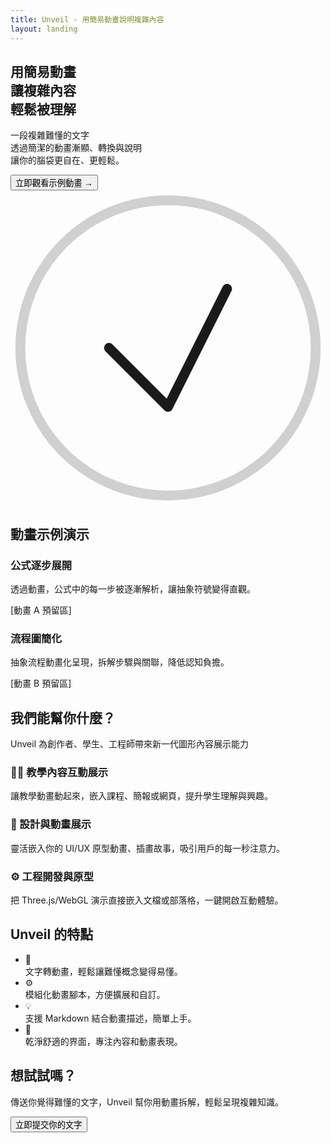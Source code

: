```yaml
---
title: Unveil - 用簡易動畫說明複雜內容
layout: landing
---
```


<section class="flex flex-col-reverse md:flex-row items-center max-w-6xl mx-auto py-20 gap-10">
  <!-- 文字 -->
  <div class="flex-1 max-w-xl text-center md:text-left">
    <h1 class="text-5xl font-extrabold leading-tight text-indigo-700 fade-in fade-in-delay-1">
      用簡易動畫<br />
      讓複雜內容<br />
      輕鬆被理解
    </h1>
    <p class="mt-6 text-gray-600 text-lg leading-relaxed fade-in fade-in-delay-2">
      一段複雜難懂的文字<br />
      透過簡潔的動畫漸顯、轉換與說明<br />
      讓你的腦袋更自在、更輕鬆。
    </p>
    <button
      class="mt-10 px-8 py-3 rounded-full bg-indigo-600 text-white font-semibold shadow-lg hover:bg-indigo-700 transition fade-in fade-in-delay-3"
      onclick="document.getElementById('demo').scrollIntoView({behavior:'smooth'})"
    >
      立即觀看示例動畫 →
    </button>
  </div>

  <!-- 動畫預留區 -->
  <div
    class="flex-1 max-w-md w-full bg-white rounded-xl shadow-lg p-8 flex items-center justify-center fade-in fade-in-delay-3"
    style="min-height:320px"
  >
    <svg
      class="w-48 h-48 text-indigo-300 animate-bounce"
      xmlns="http://www.w3.org/2000/svg"
      fill="none"
      viewBox="0 0 64 64"
      stroke="currentColor"
      stroke-width="2"
      stroke-linecap="round"
      stroke-linejoin="round"
    >
      <circle cx="32" cy="32" r="30" stroke-opacity="0.2" />
      <path d="M20 32l12 12 12-24" />
    </svg>
  </div>
</section>

<section id="demo" class="max-w-5xl mx-auto px-6 py-20 bg-indigo-50 rounded-xl my-12">
  <h2 class="text-3xl font-bold text-indigo-700 mb-8 text-center">動畫示例演示</h2>

  <div class="grid md:grid-cols-2 gap-12">
    <div class="bg-white rounded-lg shadow p-6">
      <h3 class="text-xl font-semibold text-indigo-600 mb-3">公式逐步展開</h3>
      <p class="text-gray-600 mb-6">
        透過動畫，公式中的每一步被逐漸解析，讓抽象符號變得直觀。
      </p>
      <div class="aspect-w-16 aspect-h-9 bg-indigo-100 rounded-md flex items-center justify-center text-indigo-400 font-mono text-lg select-none">
        [動畫 A 預留區]
      </div>
    </div>
    <div class="bg-white rounded-lg shadow p-6">
      <h3 class="text-xl font-semibold text-indigo-600 mb-3">流程圖簡化</h3>
      <p class="text-gray-600 mb-6">
        抽象流程動畫化呈現，拆解步驟與關聯，降低認知負擔。
      </p>
      <div class="aspect-w-16 aspect-h-9 bg-indigo-100 rounded-md flex items-center justify-center text-indigo-400 font-mono text-lg select-none">
        [動畫 B 預留區]
      </div>
    </div>
  </div>
</section>

<section class="bg-white py-16" id="use-cases">
  <div class="max-w-7xl mx-auto px-4 text-center">
    <h2 class="text-4xl font-bold text-gray-800 mb-4 font-fredoka">我們能幫你什麼？</h2>
    <p class="text-lg text-gray-500 mb-12">Unveil 為創作者、學生、工程師帶來新一代圖形內容展示能力</p>
    <div class="grid md:grid-cols-3 gap-8 text-left">
      <!-- Use Case 1 -->
      <div class="bg-blue-50 p-6 rounded-2xl shadow hover:shadow-lg transition duration-300">
        <h3 class="text-xl font-semibold text-blue-800 font-fredoka mb-2">🧑‍🏫 教學內容互動展示</h3>
        <p class="text-gray-600">讓教學動畫動起來，嵌入課程、簡報或網頁，提升學生理解與興趣。</p>
      </div>
      <!-- Use Case 2 -->
      <div class="bg-pink-50 p-6 rounded-2xl shadow hover:shadow-lg transition duration-300">
        <h3 class="text-xl font-semibold text-pink-800 font-fredoka mb-2">🎨 設計與動畫展示</h3>
        <p class="text-gray-600">靈活嵌入你的 UI/UX 原型動畫、插畫故事，吸引用戶的每一秒注意力。</p>
      </div>
      <!-- Use Case 3 -->
      <div class="bg-yellow-50 p-6 rounded-2xl shadow hover:shadow-lg transition duration-300">
        <h3 class="text-xl font-semibold text-yellow-700 font-fredoka mb-2">⚙️ 工程開發與原型</h3>
        <p class="text-gray-600">把 Three.js/WebGL 演示直接嵌入文檔或部落格，一鍵開啟互動體驗。</p>
      </div>
    </div>
  </div>
</section>

<section id="features" class="max-w-5xl mx-auto px-6 py-20">
  <h2 class="text-3xl font-bold text-indigo-700 mb-10 text-center">Unveil 的特點</h2>
  <ul class="space-y-6 max-w-3xl mx-auto text-gray-700 text-lg">
    <li class="flex gap-4 items-center">
      <div class="bg-indigo-200 text-indigo-700 rounded-full w-10 h-10 flex items-center justify-center font-bold select-none">🎨</div>
      <span>文字轉動畫，輕鬆讓難懂概念變得易懂。</span>
    </li>
    <li class="flex gap-4 items-center">
      <div class="bg-indigo-200 text-indigo-700 rounded-full w-10 h-10 flex items-center justify-center font-bold select-none">⚙️</div>
      <span>模組化動畫腳本，方便擴展和自訂。</span>
    </li>
    <li class="flex gap-4 items-center">
      <div class="bg-indigo-200 text-indigo-700 rounded-full w-10 h-10 flex items-center justify-center font-bold select-none">💡</div>
      <span>支援 Markdown 結合動畫描述，簡單上手。</span>
    </li>
    <li class="flex gap-4 items-center">
      <div class="bg-indigo-200 text-indigo-700 rounded-full w-10 h-10 flex items-center justify-center font-bold select-none">🌈</div>
      <span>乾淨舒適的界面，專注內容和動畫表現。</span>
    </li>
  </ul>
</section>

<section id="contact" class="max-w-5xl mx-auto px-6 py-20 text-center">
  <h2 class="text-3xl font-bold text-indigo-700 mb-6">想試試嗎？</h2>
  <p class="max-w-xl mx-auto mb-8 text-gray-600 text-lg">
    傳送你覺得難懂的文字，Unveil 幫你用動畫拆解，輕鬆呈現複雜知識。
  </p>
  <button
    class="px-12 py-3 bg-indigo-600 rounded-full text-white text-lg font-semibold shadow hover:bg-indigo-700 transition"
    onclick="alert('敬請期待！')"
  >
    立即提交你的文字
  </button>
</section>
